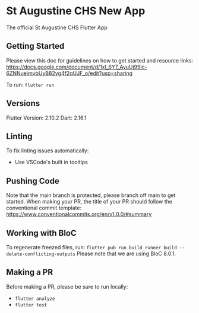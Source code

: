 # St Augustine CHS New App

The official St Augustine CHS Flutter App

## Getting Started

Please view this doc for guidelines on how to get started and resource links:
https://docs.google.com/document/d/1xI_6Y7_AyuUj99lc-6ZNNueimvbUyB82yg4f2qUJF_o/edit?usp=sharing

To run: `flutter run`

## Versions

Flutter Version: 2.10.2
Dart: 2.16.1

## Linting

To fix linting issues automatically:

- Use VSCode's built in tooltips

## Pushing Code

Note that the main branch is protected, please branch off main to get started.
When making your PR, the title of your PR should follow the conventional commit template:
https://www.conventionalcommits.org/en/v1.0.0/#summary

## Working with BloC

To regenerate freezed files, run: `flutter pub run build_runner build --delete-conflicting-outputs`
Please note that we are using BloC 8.0.1.

## Making a PR

Before making a PR, please be sure to run locally:

- `flutter analyze`
- `flutter test`
